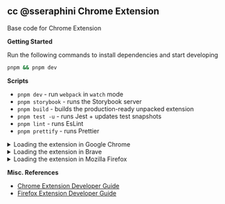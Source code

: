 ## cc @sseraphini Chrome Extension

Base code for Chrome Extension

**Getting Started**

Run the following commands to install dependencies and start developing

```bash
pnpm && pnpm dev
```

**Scripts**

- `pnpm dev` - run `webpack` in `watch` mode
- `pnpm storybook` - runs the Storybook server
- `pnpm build` - builds the production-ready unpacked extension
- `pnpm test -u` - runs Jest + updates test snapshots
- `pnpm lint` - runs EsLint
- `pnpm prettify` - runs Prettier

<details>
  <summary>Loading the extension in Google Chrome</summary>

In [Google Chrome](https://www.google.com/chrome/), open up [chrome://extensions](chrome://extensions) in a new tab. Make sure the `Developer Mode` checkbox in the upper-right corner is turned on. Click `Load unpacked` and select the `dist` directory in this repository - your extension should now be loaded.

![Installed Extension in Google Chrome](https://i.imgur.com/ORuHbDR.png 'Installed Extension in Google Chrome')

</details>

<details>
  <summary>Loading the extension in Brave</summary>

In [Brave](https://brave.com/), open up [brave://extensions](brave://extensions) in a new tab. Make sure the `Developer Mode` checkbox in the upper-right corner is turned on. Click `Load unpacked` and select the `dist` directory in this repository - your extension should now be loaded.

![Installed Extension in Brave](https://i.imgur.com/z8lW02m.png 'Installed Extension in Brave')

</details>

<details>
  <summary>Loading the extension in Mozilla Firefox</summary>

In [Mozilla Firefox](https://www.mozilla.org/en-US/firefox/new/), open up the [about:debugging](about:debugging) page in a new tab. Click the `Load Temporary Add-on...` button and select the `manfiest.json` from the `dist` directory in this repository - your extension should now be loaded.

![Installed Extension in Mozilla Firefox](https://i.imgur.com/gO2Lrb5.png 'Installed Extension in Mozilla Firefox')

</details>

**Misc. References**

- [Chrome Extension Developer Guide](https://developer.chrome.com/extensions/devguide)
- [Firefox Extension Developer Guide](https://developer.mozilla.org/en-US/docs/Mozilla/Add-ons/WebExtensions/Your_first_WebExtension)
